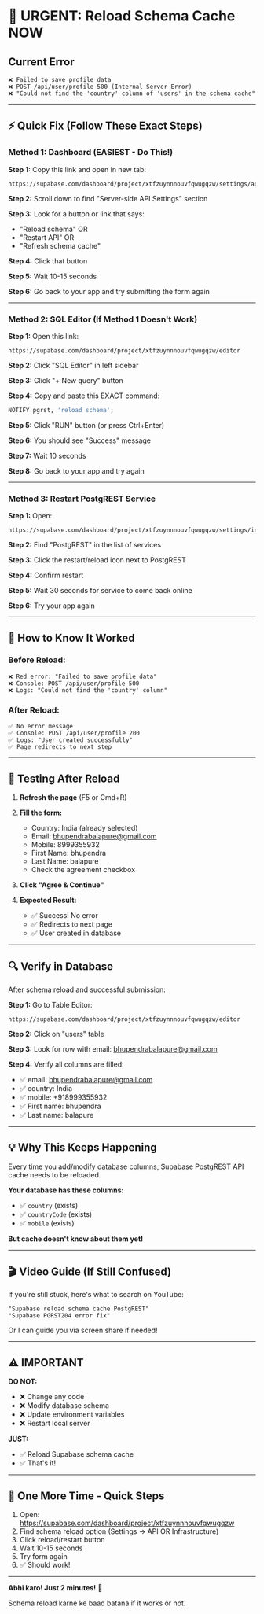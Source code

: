 # 🚨 URGENT: Reload Schema Cache NOW

## Current Error
```
❌ Failed to save profile data
❌ POST /api/user/profile 500 (Internal Server Error)
❌ "Could not find the 'country' column of 'users' in the schema cache"
```

---

## ⚡ Quick Fix (Follow These Exact Steps)

### Method 1: Dashboard (EASIEST - Do This!)

**Step 1:** Copy this link and open in new tab:
```
https://supabase.com/dashboard/project/xtfzuynnnouvfqwugqzw/settings/api
```

**Step 2:** Scroll down to find "Server-side API Settings" section

**Step 3:** Look for a button or link that says:
- "Reload schema" OR
- "Restart API" OR
- "Refresh schema cache"

**Step 4:** Click that button

**Step 5:** Wait 10-15 seconds

**Step 6:** Go back to your app and try submitting the form again

---

### Method 2: SQL Editor (If Method 1 Doesn't Work)

**Step 1:** Open this link:
```
https://supabase.com/dashboard/project/xtfzuynnnouvfqwugqzw/editor
```

**Step 2:** Click "SQL Editor" in left sidebar

**Step 3:** Click "+ New query" button

**Step 4:** Copy and paste this EXACT command:
```sql
NOTIFY pgrst, 'reload schema';
```

**Step 5:** Click "RUN" button (or press Ctrl+Enter)

**Step 6:** You should see "Success" message

**Step 7:** Wait 10 seconds

**Step 8:** Go back to your app and try again

---

### Method 3: Restart PostgREST Service

**Step 1:** Open:
```
https://supabase.com/dashboard/project/xtfzuynnnouvfqwugqzw/settings/infrastructure
```

**Step 2:** Find "PostgREST" in the list of services

**Step 3:** Click the restart/reload icon next to PostgREST

**Step 4:** Confirm restart

**Step 5:** Wait 30 seconds for service to come back online

**Step 6:** Try your app again

---

## 🎯 How to Know It Worked

### Before Reload:
```
❌ Red error: "Failed to save profile data"
❌ Console: POST /api/user/profile 500
❌ Logs: "Could not find the 'country' column"
```

### After Reload:
```
✅ No error message
✅ Console: POST /api/user/profile 200
✅ Logs: "User created successfully"
✅ Page redirects to next step
```

---

## 📱 Testing After Reload

1. **Refresh the page** (F5 or Cmd+R)

2. **Fill the form:**
   - Country: India (already selected)
   - Email: bhupendrabalapure@gmail.com
   - Mobile: 8999355932
   - First Name: bhupendra
   - Last Name: balapure
   - Check the agreement checkbox

3. **Click "Agree & Continue"**

4. **Expected Result:**
   - ✅ Success! No error
   - ✅ Redirects to next page
   - ✅ User created in database

---

## 🔍 Verify in Database

After schema reload and successful submission:

**Step 1:** Go to Table Editor:
```
https://supabase.com/dashboard/project/xtfzuynnnouvfqwugqzw/editor
```

**Step 2:** Click on "users" table

**Step 3:** Look for row with email: bhupendrabalapure@gmail.com

**Step 4:** Verify all columns are filled:
- ✅ email: bhupendrabalapure@gmail.com
- ✅ country: India
- ✅ mobile: +918999355932
- ✅ First name: bhupendra
- ✅ Last name: balapure

---

## 💡 Why This Keeps Happening

Every time you add/modify database columns, Supabase PostgREST API cache needs to be reloaded.

**Your database has these columns:**
- ✅ `country` (exists)
- ✅ `countryCode` (exists)
- ✅ `mobile` (exists)

**But cache doesn't know about them yet!**

---

## 🎬 Video Guide (If Still Confused)

If you're still stuck, here's what to search on YouTube:
```
"Supabase reload schema cache PostgREST"
"Supabase PGRST204 error fix"
```

Or I can guide you via screen share if needed!

---

## ⚠️ IMPORTANT

**DO NOT:**
- ❌ Change any code
- ❌ Modify database schema
- ❌ Update environment variables
- ❌ Restart local server

**JUST:**
- ✅ Reload Supabase schema cache
- ✅ That's it!

---

## 🚀 One More Time - Quick Steps

1. Open: https://supabase.com/dashboard/project/xtfzuynnnouvfqwugqzw
2. Find schema reload option (Settings → API OR Infrastructure)
3. Click reload/restart button
4. Wait 10-15 seconds
5. Try form again
6. ✅ Should work!

---

**Abhi karo! Just 2 minutes!** 🎯

Schema reload karne ke baad batana if it works or not.
